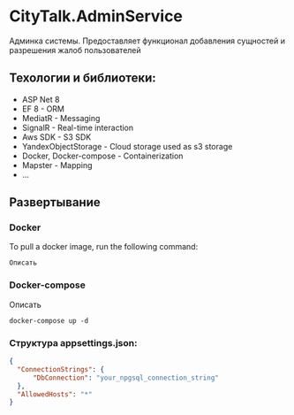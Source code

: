 # CityTalk.AdminService
Админка системы. Предоставляет функционал добавления сущностей и разрешения жалоб пользователей

## Техологии и библиотеки:
- ASP Net 8
- EF 8 - ORM
- MediatR - Messaging
- SignalR - Real-time interaction
- Aws SDK - S3 SDK
- YandexObjectStorage - Cloud storage used as s3 storage
- Docker, Docker-compose - Containerization
- Mapster - Mapping
- ...

## Развертывание

### Docker
To pull a docker image, run the following command:
```
Описать
```

### Docker-compose
Описать
```
docker-compose up -d
```

### Структура appsettings.json:
```json
{
  "ConnectionStrings": {
      "DbConnection": "your_npgsql_connection_string"
  },
  "AllowedHosts": "*"
}
```
